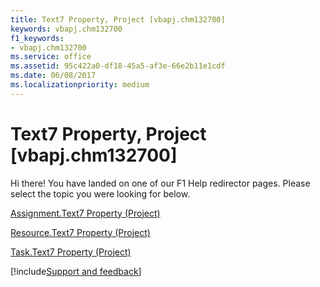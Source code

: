 ```yaml
---
title: Text7 Property, Project [vbapj.chm132700]
keywords: vbapj.chm132700
f1_keywords:
- vbapj.chm132700
ms.service: office
ms.assetid: 95c422a0-df18-45a5-af3e-66e2b11e1cdf
ms.date: 06/08/2017
ms.localizationpriority: medium
---
```



# Text7 Property, Project [vbapj.chm132700]

Hi there! You have landed on one of our F1 Help redirector pages. Please select the topic you were looking for below.

[Assignment.Text7 Property (Project)](https://msdn.microsoft.com/library/ad7878f8-8d09-8c4b-d620-ab47c5a40ad0%28Office.15%29.aspx)

[Resource.Text7 Property (Project)](https://msdn.microsoft.com/library/bf958b21-5e71-ce14-33fa-348fc7e3e55b%28Office.15%29.aspx)

[Task.Text7 Property (Project)](https://msdn.microsoft.com/library/691aa69d-e30d-e1ce-10b9-7feac42cf642%28Office.15%29.aspx)

[!include[Support and feedback](~/includes/feedback-boilerplate.md)]